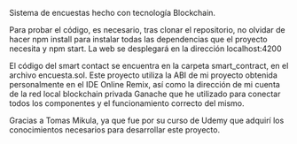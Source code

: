 Sistema de encuestas hecho con tecnología Blockchain.

Para probar el código, es necesario, tras clonar el repositorio, no olvidar de hacer npm install para instalar todas las dependencias que el proyecto necesita y npm start. La web se desplegará en la dirección localhost:4200

El código del smart contact se encuentra en la carpeta smart_contract, en el archivo encuesta.sol. Este proyecto utiliza la ABI de mi proyecto obtenida personalmente en el IDE Online Remix, así como la dirección de mi cuenta de la red local blockchain privada Ganache que he utilizado para conectar todos los componentes y el funcionamiento correcto del mismo.

Gracias a Tomas Mikula, ya que fue por su curso de Udemy que adquirí los conocimientos necesarios para desarrollar este proyecto.
